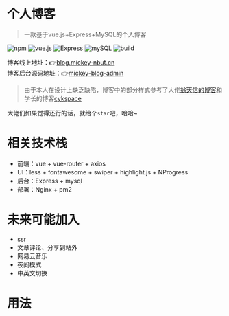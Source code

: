 # 个人博客
> 一款基于vue.js+Express+MySQL的个人博客   

![npm](https://img.shields.io/badge/npm-v6.2.0-orange.svg) ![vue.js](https://img.shields.io/badge/vue.js-2.5.2-brightgreen.svg) ![Express](https://img.shields.io/badge/Express-4.16.0-blue.svg) ![mySQL](https://img.shields.io/badge/mysql-2.16.0-green.svg) ![build](https://img.shields.io/badge/build-passing-ff69b4.svg)  
   
博客线上地址：:point_right:[blog.mickey-nbut.cn](https://blog.mickey-nbut.cn/#/)   
博客后台源码地址：:point_right:[mickey-blog-admin](https://github.com/nbutmickey/mickey-blog-admin)   
> 由于本人在设计上缺乏缺陷，博客中的部分样式参考了大佬[翁天信的博客](https://blog.dandyweng.com/)和学长的博客[cykspace](https://github.com/chenyinkai/cykspace)    
   
大佬们如果觉得还行的话，就给个`star`吧，哈哈~
# 相关技术栈
* 前端：vue + vue-router + axios
* UI：less + fontawesome + swiper + highlight.js + NProgress
* 后台：Express + mysql
* 部署：Nginx + pm2
# 未来可能加入
* ssr
* 文章评论、分享到站外
* 网易云音乐
* 夜间模式
* 中英文切换
# 用法
